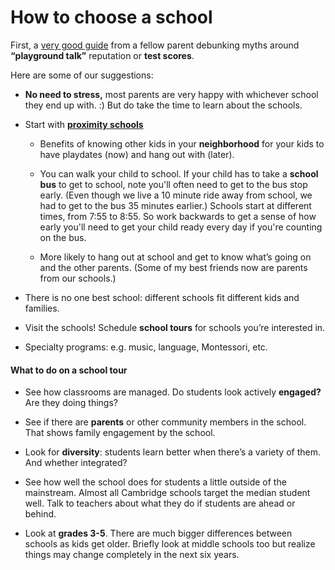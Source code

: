 # How to choose a school
First, a [very good guide](http://www.cpsd.us/UserFiles/Servers/Server_3042785/File/Migration/Reflections_on_the_Kindergarten_Lottery.pdf?rev=0) from a fellow parent debunking myths around **“playground talk”** reputation or **test scores**. 

Here are some of our suggestions:

* **No need to stress,** most parents are very happy with whichever school they end up with. :) But do take the time to learn about the schools. 

* Start with **[proximity schools](http://cpsd.us/departments/frc/proximity_map_finder)**
    * Benefits of knowing other kids in your **neighborhood** for your kids to have playdates (now) and hang out with (later).

    * You can walk your child to school.  If your child has to take a **school bus** to get to school, note you'll often need to get to the bus stop early. (Even though we live a 10 minute ride away from school, we had to get to the bus 35 minutes earlier.)  Schools start at different times, from 7:55 to 8:55.  So work backwards to get a sense of how early you'll need to get your child ready every day if you're counting on the bus.

    * More likely to hang out at school and get to know what’s going on and the other parents.  (Some of my best friends now are parents from our schools.)

* There is no one best school: different schools fit  different kids and families.

* Visit the schools!  Schedule **school tours** for schools you’re interested in. 

* Specialty programs: e.g.  music, language, Montessori, etc.

#### What to do on a school tour

* See how classrooms are managed. Do students look actively **engaged?** Are they doing things? 

* See if there are **parents** or other community members in the school.
  That shows family engagement by the school.

* Look for **diversity**: students learn better when there’s a variety of them.  And whether integrated?

* See how well the school does for students a little outside of the mainstream. Almost all Cambridge schools target the median student well. Talk to teachers about what they do if students are ahead or behind.

* Look at **grades 3-5**. There are much bigger differences between schools as kids get older. Briefly look at middle schools too but realize things may change completely in the next six years.
